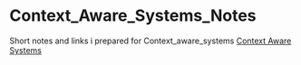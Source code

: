 # Context_Aware_Systems_Notes
Short notes and links i prepared for Context_aware_systems
 [Context Aware Systems](http://home.deib.polimi.it/pagano/portfolio/papers/TheContextualTurn.pdf)
